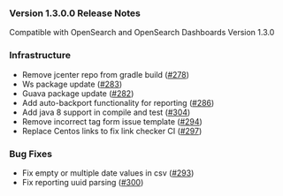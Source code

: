 ### Version 1.3.0.0 Release Notes

Compatible with OpenSearch and OpenSearch Dashboards Version 1.3.0

### Infrastructure
* Remove jcenter repo from gradle build ([#278](https://github.com/opensearch-project/dashboards-reports/pull/278))
* Ws package update ([#283](https://github.com/opensearch-project/dashboards-reports/pull/283))
* Guava package update ([#282](https://github.com/opensearch-project/dashboards-reports/pull/282))
* Add auto-backport functionality for reporting ([#286](https://github.com/opensearch-project/dashboards-reports/pull/286))
* Add java 8 support in compile and test ([#304](https://github.com/opensearch-project/dashboards-reports/pull/304))
* Remove incorrect tag form issue template ([#294](https://github.com/opensearch-project/dashboards-reports/pull/294))
* Replace Centos links to fix link checker CI ([#297](https://github.com/opensearch-project/dashboards-reports/pull/297))



### Bug Fixes
* Fix empty or multiple date values in csv ([#293](https://github.com/opensearch-project/dashboards-reports/pull/293))
* Fix reporting uuid parsing ([#300](https://github.com/opensearch-project/dashboards-reports/pull/300))
